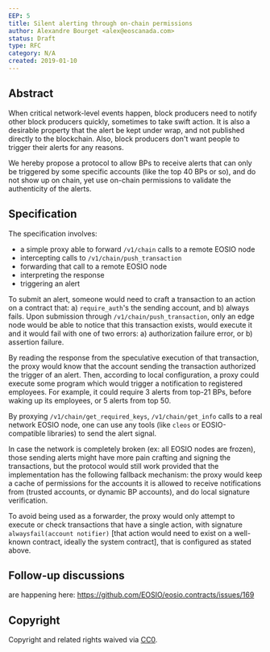 ```yaml
---
EEP: 5
title: Silent alerting through on-chain permissions
author: Alexandre Bourget <alex@eoscanada.com>
status: Draft
type: RFC
category: N/A
created: 2019-01-10
---
```


## Abstract

When critical network-level events happen, block producers need to
notify other block producers quickly, sometimes to take swift
action. It is also a desirable property that the alert be kept under
wrap, and not published directly to the blockchain. Also, block
producers don't want people to trigger their alerts for any reasons.

We hereby propose a protocol to allow BPs to receive alerts that can
only be triggered by some specific accounts (like the top 40 BPs or
so), and do not show up on chain, yet use on-chain permissions to
validate the authenticity of the alerts.

## Specification

The specification involves:
* a simple proxy able to forward `/v1/chain` calls to a remote EOSIO node
* intercepting calls to `/v1/chain/push_transaction`
* forwarding that call to a remote EOSIO node
* interpreting the response
* triggering an alert

To submit an alert, someone would need to craft a transaction to an
action on a contract that: a) `require_auth`'s the sending account,
and b) always fails. Upon submission through
`/v1/chain/push_transaction`, only an edge node would be able to
notice that this transaction exists, would execute it and it would
fail with one of two errors: a) authorization failure error, or b)
assertion failure.

By reading the response from the speculative execution of that
transaction, the proxy would know that the account sending the
transaction authorized the trigger of an alert.  Then, according to
local configuration, a proxy could execute some program which would
trigger a notification to registered employees. For example, it could
require 3 alerts from top-21 BPs, before waking up its employees, or 5
alerts from top 50.

By proxying `/v1/chain/get_required_keys`, `/v1/chain/get_info` calls
to a real network EOSIO node, one can use any tools (like `cleos` or
EOSIO-compatible libraries) to send the alert signal.

In case the network is completely broken (ex: all EOSIO nodes are
frozen), those sending alerts might have more pain crafting and
signing the transactions, but the protocol would still work provided
that the implementation has the following fallback mechanism: the
proxy would keep a cache of permissions for the accounts it is allowed
to receive notifications from (trusted accounts, or dynamic BP
accounts), and do local signature verification.

To avoid being used as a forwarder, the proxy would only attempt to
execute or check transactions that have a single action, with
signature `alwaysfail(account notifier)`
[that action would need to exist on a well-known contract, ideally the system contract],
that is configured as stated above.


## Follow-up discussions

are happening here: https://github.com/EOSIO/eosio.contracts/issues/169


## Copyright

Copyright and related rights waived via [CC0](https://creativecommons.org/publicdomain/zero/1.0/).
